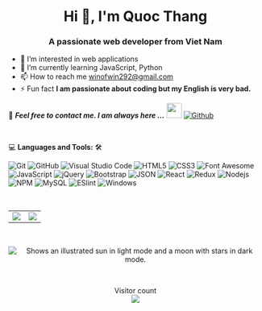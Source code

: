 <h1 align="center">Hi 👋, I'm Quoc Thang</h1>
<h3 align="center">A passionate web developer from Viet Nam</h3>

- 👀 I’m interested in web applications
- 🌱 I’m currently learning JavaScript, Python
- 📫 How to reach me winofwin292@gmail.com
- ⚡ Fun fact **I am passionate about coding but my English is very bad.**


📝 ***Feel free to contact me. I am always here ...*** <img src="https://media.giphy.com/media/WUlplcMpOCEmTGBtBW/giphy.gif" width="30">  [![Github](https://img.shields.io/github/followers/winofwin292?label=Follow%20Me&style=social)](https://github.com/winofwin292)

<br>

💻 **Languages and Tools:** 🛠️<br>

![Git](https://img.shields.io/badge/-Git-000000?style=flat&logo=git&logoColor=F05032&labelColor=ffffff)
![GitHub](https://img.shields.io/badge/-GitHub-000000?style=flat&logo=github&logoColor=000000&labelColor=ffffff)
![Visual Studio Code](https://img.shields.io/badge/-VSCode-000000?style=flat&logo=visual-studio-code&labelColor=007ACC)
![HTML5](https://img.shields.io/badge/-HTML5-000000?style=flat&logo=html5&logoColor=ffffff&labelColor=E34F26)
![CSS3](https://img.shields.io/badge/-CSS3-000000?style=flat&logo=css3&logoColor=ffffff&labelColor=1572B6) 
![Font Awesome](https://img.shields.io/badge/-font%20awesome-000000?style=flat&logo=font-awesome&logoColor=339AF0&labelColor=ffffff)
![JavaScript](https://img.shields.io/badge/-JavaScript-000000?style=flat&logo=javascript)
![jQuery](https://img.shields.io/badge/-jQuery-000000?style=flat&logo=jQuery&logoColor=0769AD&labelColor=ffffff)
![Bootstrap](https://img.shields.io/badge/-Bootstrap-000000?style=flat&logo=bootstrap&logoColor=ffffff&labelColor=563D7C)
![JSON](https://img.shields.io/badge/-JSON-000000?style=flat&logo=JSON&logoColor=000000&labelColor=ffffff)
![React](https://img.shields.io/badge/-React-000000?style=flat&logo=react)
![Redux](https://img.shields.io/badge/-Redux-000000?style=flat&logo=redux&logoColor=764ABC&labelColor=ffffff)
![Nodejs](https://img.shields.io/badge/-Nodejs-000000?style=flat&logo=Node.js)
![NPM](https://img.shields.io/badge/-npm-000000?style=flat&logo=npm&labelColor=ffffff)
![MySQL](https://img.shields.io/badge/-MySQL-000000?style=flat&logo=mysql&labelColor=ffffff)
![ESlint](https://img.shields.io/badge/-ESlint-000000?style=flat&logo=ESlint&labelColor=4B32C3)
![Windows](https://img.shields.io/badge/-Windows-000000?style=flat&logo=windows&logoColor=ffffff&labelColor=0078D6)


<br>
<!-- GitHub Stats -->
<table>
  <tr>
   <td>
     <img src="https://github-readme-stats.vercel.app/api?username=winofwin292&show_icons=true&theme=merko&hide_border=true" />
   </td>
   <td>
     <img src="https://github-readme-streak-stats.herokuapp.com/?user=winofwin292&theme=merko&hide_border=true" />    
   </td>
 </tr>
</table>
<br>

<p align="center"> 
  <picture>
    <source media="(prefers-color-scheme: dark)" srcset="https://github.com/winofwin292/winofwin292/blob/output/github-contribution-grid-snake-dark.svg">
    <source media="(prefers-color-scheme: light)" srcset="https://github.com/winofwin292/winofwin292/blob/output/github-contribution-grid-snake.svg">
    <img alt="Shows an illustrated sun in light mode and a moon with stars in dark mode." src="https://user-images.githubusercontent.com/25423296/163456779-a8556205-d0a5-45e2-ac17-42d089e3c3f8.png">
  </picture>
</p>
  
<br>

<p align="center"> 
  Visitor count<br>
  <img src="https://profile-counter.glitch.me/winofwin292/count.svg" />
</p>
